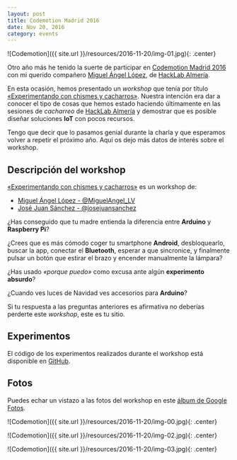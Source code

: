 ```yaml
---
layout: post
title: Codemotion Madrid 2016
date: Nov 20, 2016
category: events
---
```


![Codemotion]({{ site.url }}/resources/2016-11-20/img-01.jpg){: .center}

Otro año más he tenido la suerte de participar en [Codemotion Madrid 2016][1] con mi querido compañero [Miguel Ángel López][2], de [HackLab Almería][3].

En esta ocasión, hemos presentado un *workshop* que tenía por título [«Experimentando con chismes y cacharros»][4]. Nuestra intención era dar a conocer el tipo de cosas que hemos estado haciendo últimamente en las sesiones de *cacharreo* de [HackLab Almería][3] y demostrar que es posible diseñar soluciones **IoT** con pocos recursos.

Tengo que decir que lo pasamos genial durante la charla y que esperamos volver a repetir el próximo año. Aquí os dejo más datos de interés sobre el workshop.

## Descripción del workshop

[«Experimentando con chismes y cacharros»][4] es un workshop de:

* [Miguel Ángel López - @MiguelAngel_LV][2]
* [José Juan Sánchez - @josejuansanchez][5]

¿Has conseguido que tu madre entienda la diferencia entre **Arduino** y **Raspberry Pi**?

¿Crees que es más cómodo coger tu smartphone **Android**, desbloquearlo, buscar la app, conectar el **Bluetooth**, esperar a que sincronice, y finalmente pulsar un botón que estirar el brazo y encender manualmente la lámpara?

¿Has usado *«porque puedo»* como excusa ante algún **experimento absurdo**?

¿Cuando ves luces de Navidad ves accesorios para **Arduino**?

Si tu respuesta a las preguntas anteriores es afirmativa no deberías perderte este *workshop*, este es tu sitio.

## Experimentos

El código de los experimentos realizados durante el workshop está disponible en [GitHub][6].

## Fotos

Puedes echar un vistazo a las fotos del workshop en este [álbum de Google Fotos][7].

![Codemotion]({{ site.url }}/resources/2016-11-20/img-00.jpg){: .center}

![Codemotion]({{ site.url }}/resources/2016-11-20/img-02.jpg){: .center}

![Codemotion]({{ site.url }}/resources/2016-11-20/img-03.jpg){: .center}

[1]: http://2016.codemotion.es
[2]: https://twitter.com/MiguelAngel_LV
[3]: http://hacklabalmeria.net
[4]: https://2016.codemotion.es/agenda.html#5716304078045184/84674010
[5]: https://twitter.com/josejuansanchez
[6]: https://github.com/MiguelAngelLV/codemotion2016
[7]: https://goo.gl/photos/t2YNy1f8etCYd8mM6